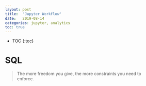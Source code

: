 ```yaml
---
layout: post
title:  "Jupyter Workflow"
date:   2019-08-14
categories: jupyter, analytics
toc: true
---
```

* TOC
{:toc}

# SQL
>The more freedom you give, the more constraints you need to enforce.
